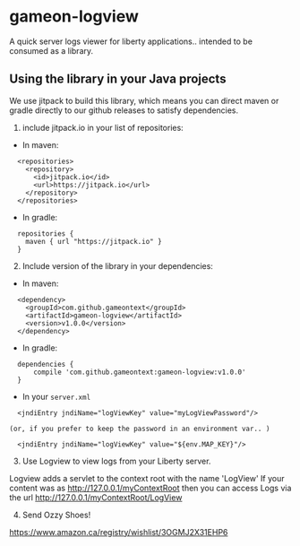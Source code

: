 # gameon-logview
A quick server logs viewer for liberty applications.. intended to be consumed as a library.

## Using the library in your Java projects

We use jitpack to build this library, which means you can direct maven or gradle directly to our github releases to satisfy dependencies.

1. include jitpack.io in your list of repositories:
  * In maven:
  ```
    <repositories>
      <repository>
        <id>jitpack.io</id>
        <url>https://jitpack.io</url>
      </repository>
    </repositories>
  ```
  * In gradle:
  ```
    repositories {
      maven { url "https://jitpack.io" }
    }
  ```
2. Include version of the library in your dependencies:
  * In maven:
  ```
    <dependency>
      <groupId>com.github.gameontext</groupId>
      <artifactId>gameon-logview</artifactId>
      <version>v1.0.0</version>
    </dependency>
  ```
  * In gradle:
  ```
    dependencies {
	    compile 'com.github.gameontext:gameon-logview:v1.0.0'
    }
  ```
  * In your `server.xml`
  ```
    <jndiEntry jndiName="logViewKey" value="myLogViewPassword"/>
  ```
    (or, if you prefer to keep the password in an environment var.. )
  ```
    <jndiEntry jndiName="logViewKey" value="${env.MAP_KEY}"/>
  ```
  
3. Use Logview to view logs from your Liberty server.

  Logview adds a servlet to the context root with the name 'LogView'
  If your content was as http://127.0.0.1/myContextRoot then you can access
  Logs via the url http://127.0.0.1/myContextRoot/LogView

4. Send Ozzy Shoes!

  https://www.amazon.ca/registry/wishlist/3OGMJ2X31EHP6
